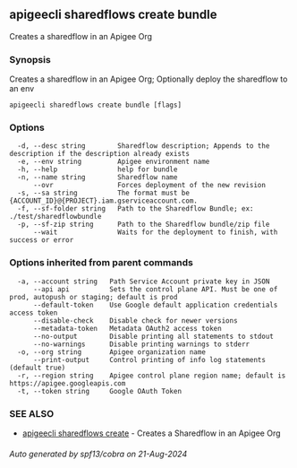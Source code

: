 ## apigeecli sharedflows create bundle

Creates a sharedflow in an Apigee Org

### Synopsis

Creates a sharedflow in an Apigee Org; Optionally deploy the sharedflow to an env

```
apigeecli sharedflows create bundle [flags]
```

### Options

```
  -d, --desc string        Sharedflow description; Appends to the description if the description already exists
  -e, --env string         Apigee environment name
  -h, --help               help for bundle
  -n, --name string        Sharedflow name
      --ovr                Forces deployment of the new revision
  -s, --sa string          The format must be {ACCOUNT_ID}@{PROJECT}.iam.gserviceaccount.com.
  -f, --sf-folder string   Path to the Sharedflow Bundle; ex: ./test/sharedflowbundle
  -p, --sf-zip string      Path to the Sharedflow bundle/zip file
      --wait               Waits for the deployment to finish, with success or error
```

### Options inherited from parent commands

```
  -a, --account string   Path Service Account private key in JSON
      --api api          Sets the control plane API. Must be one of prod, autopush or staging; default is prod
      --default-token    Use Google default application credentials access token
      --disable-check    Disable check for newer versions
      --metadata-token   Metadata OAuth2 access token
      --no-output        Disable printing all statements to stdout
      --no-warnings      Disable printing warnings to stderr
  -o, --org string       Apigee organization name
      --print-output     Control printing of info log statements (default true)
  -r, --region string    Apigee control plane region name; default is https://apigee.googleapis.com
  -t, --token string     Google OAuth Token
```

### SEE ALSO

* [apigeecli sharedflows create](apigeecli_sharedflows_create.md)	 - Creates a Sharedflow in an Apigee Org

###### Auto generated by spf13/cobra on 21-Aug-2024
